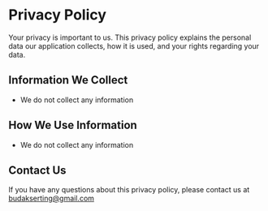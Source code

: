 # Privacy Policy

Your privacy is important to us. This privacy policy explains the personal data our application collects, how it is used, and your rights regarding your data.

## Information We Collect
- We do not collect any information

## How We Use Information
- We do not collect any information

## Contact Us
If you have any questions about this privacy policy, please contact us at budakserting@gmail.com
